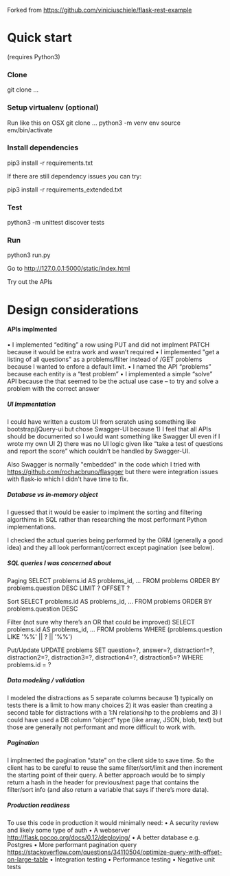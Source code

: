 Forked from
https://github.com/viniciuschiele/flask-rest-example

# Quick start
(requires Python3)

### Clone
git clone …

### Setup virtualenv (optional)
Run like this on OSX
git clone ...
python3 -m venv env
source env/bin/activate

### Install dependencies
pip3 install -r requirements.txt

If there are still dependency issues you can try:

pip3 install -r requirements_extended.txt


### Test
python3 -m unittest discover tests

### Run
python3 run.py

Go to 
http://127.0.0.1:5000/static/index.html

Try out the APIs

# Design considerations

#### APIs implmented
•	I implemented “editing” a row using PUT and did not implment PATCH because it would be extra work and wasn’t required
•	I implemented "get a listing of all questions" as a problems/filter instead of /GET problems because I wanted to enfore a default limit.
•	I named the API “problems” because each entity is a “test problem”
•	I implemented a simple “solve” API because the that seemed to be the actual use case – to try and solve a problem with the correct answer

##### UI Impmentation
I could have written a custom UI from scratch using something like bootstrap/jQuery-ui but chose Swagger-UI because 1) I feel that all APIs should be documented so I would want something like Swagger UI even if I wrote my own UI 2) there was no UI logic given like “take a test of questions and report the score” which couldn’t be handled by Swagger-UI.

Also Swagger is normally "embedded" in the code which I tried with https://github.com/rochacbruno/flasgger but there were integration issues with flask-io which I didn't have time to fix.

##### Database vs in-memory object
I guessed that it would be easier to implment the sorting and filtering algorthims in SQL rather than researching the most performant Python implementations.

I checked the actual queries being performed by the ORM (generally a good idea) and they all look performant/correct except pagination (see below).

##### SQL queries I was concerned about

Paging
SELECT problems.id AS problems_id, … 
FROM problems ORDER BY problems.question DESC
 LIMIT ? OFFSET ?

Sort
SELECT problems.id AS problems_id, … 
FROM problems ORDER BY problems.question DESC

Filter (not sure why there’s an OR that could be improved)
SELECT problems.id AS problems_id, … 
FROM problems 
WHERE (problems.question LIKE '%%' || ? || '%%')

Put/Update
UPDATE problems SET question=?, answer=?, distraction1=?, distraction2=?, distraction3=?, distraction4=?, distraction5=? WHERE problems.id = ?

##### Data modeling / validation

I modeled the distractions as 5 separate columns because 1) typically on tests there is a limit to how many choices 2) it was easier than creating a second table for distractions with a 1:N relationsihp to the problems and 3) I could have used a DB column “object” type (like array, JSON, blob, text) but those are generally not performant and more difficult to work with.

##### Pagination
I implmented the pagination “state” on the client side to save time. So the client has to be careful to reuse the same filter/sort/limit and then increment the starting point of their query. A better approach would be to simply return a hash in the header for previous/next page that contains the filter/sort info (and also return a variable that says if there’s more data).

##### Production readiness
To use this code in production it would minimally need:
•	A security review and likely some type of auth
•	A webserver http://flask.pocoo.org/docs/0.12/deploying/
•	A better database e.g. Postgres
•	More performant pagination query https://stackoverflow.com/questions/34110504/optimize-query-with-offset-on-large-table
•	Integration testing
•	Performance testing
•	Negative unit tests
